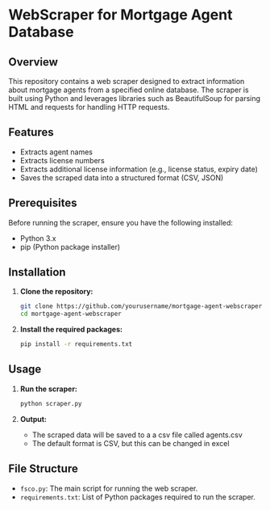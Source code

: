# WebScraper for Mortgage Agent Database

## Overview

This repository contains a web scraper designed to extract information about mortgage agents from a specified online database. The scraper is built using Python and leverages libraries such as BeautifulSoup for parsing HTML and requests for handling HTTP requests.

## Features

- Extracts agent names
- Extracts license numbers
- Extracts additional license information (e.g., license status, expiry date)
- Saves the scraped data into a structured format (CSV, JSON)

## Prerequisites

Before running the scraper, ensure you have the following installed:

- Python 3.x
- pip (Python package installer)

## Installation

1. **Clone the repository:**
    ```bash
    git clone https://github.com/yourusername/mortgage-agent-webscraper.git
    cd mortgage-agent-webscraper
    ```

2. **Install the required packages:**
    ```bash
    pip install -r requirements.txt
    ```

## Usage


1. **Run the scraper:**
    ```bash
    python scraper.py
    ```

3. **Output:**
   - The scraped data will be saved to a a csv file called agents.csv
   - The default format is CSV, but this can be changed in excel 

## File Structure

- `fsco.py`: The main script for running the web scraper.
- `requirements.txt`: List of Python packages required to run the scraper.

